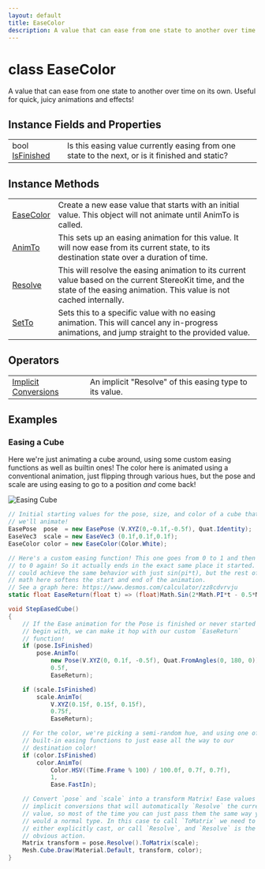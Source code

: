 ```yaml
---
layout: default
title: EaseColor
description: A value that can ease from one state to another over time on its own. Useful for quick, juicy animations and effects!
---
```

# class EaseColor

A value that can ease from one state to another over time on its
own. Useful for quick, juicy animations and effects!

## Instance Fields and Properties

|  |  |
|--|--|
|bool [IsFinished]({{site.url}}/Pages/StereoKit.Framework/EaseColor/IsFinished.html)|Is this easing value currently easing from one state to the next, or is it finished and static?|

## Instance Methods

|  |  |
|--|--|
|[EaseColor]({{site.url}}/Pages/StereoKit.Framework/EaseColor/EaseColor.html)|Create a new ease value that starts with an initial value. This object will not animate until AnimTo is called.|
|[AnimTo]({{site.url}}/Pages/StereoKit.Framework/EaseColor/AnimTo.html)|This sets up an easing animation for this value. It will now ease from its current state, to its destination state over a duration of time.|
|[Resolve]({{site.url}}/Pages/StereoKit.Framework/EaseColor/Resolve.html)|This will resolve the easing animation to its current value based on the current StereoKit time, and the state of the easing animation. This value is not cached internally.|
|[SetTo]({{site.url}}/Pages/StereoKit.Framework/EaseColor/SetTo.html)|Sets this to a specific value with no easing animation. This will cancel any in-progress animations, and jump straight to the provided value.|

## Operators

|  |  |
|--|--|
|[Implicit Conversions]({{site.url}}/Pages/StereoKit.Framework/EaseColor/op_Implicit.html)|An implicit "Resolve" of this easing type to its value.|

## Examples

### Easing a Cube
Here we're just animating a cube around, using some custom easing
functions as well as builtin ones! The color here is animated using a
conventional animation, just flipping through various hues, but the pose
and scale are using easing to go to a position _and_ come back!

![Easing Cube]({{site.screen_url}}/EasingCube.jpg)
```csharp
// Initial starting values for the pose, size, and color of a cube that
// we'll animate!
EasePose  pose  = new EasePose (V.XYZ(0,-0.1f,-0.5f), Quat.Identity);
EaseVec3  scale = new EaseVec3 (0.1f,0.1f,0.1f);
EaseColor color = new EaseColor(Color.White);

// Here's a custom easing function! This one goes from 0 to 1 and then back
// to 0 again! So it actually ends in the exact same place it started. We
// could achieve the same behavior with just sin(pi*t), but the rest of the
// math here softens the start and end of the animation.
// See a graph here: https://www.desmos.com/calculator/zz8cdvrvju
static float EaseReturn(float t) => (float)Math.Sin(2*Math.PI*t - 0.5*Math.PI) * 0.5f + 0.5f;

void StepEasedCube()
{
	// If the Ease animation for the Pose is finished or never started to
	// begin with, we can make it hop with our custom `EaseReturn`
	// function!
	if (pose.IsFinished)
		pose.AnimTo(
			new Pose(V.XYZ(0, 0.1f, -0.5f), Quat.FromAngles(0, 180, 0)),
			0.5f,
			EaseReturn);

	if (scale.IsFinished)
		scale.AnimTo(
			V.XYZ(0.15f, 0.15f, 0.15f),
			0.75f,
			EaseReturn);

	// For the color, we're picking a semi-random hue, and using one of the
	// built-in easing functions to just ease all the way to our
	// destination color!
	if (color.IsFinished)
		color.AnimTo(
			Color.HSV((Time.Frame % 100) / 100.0f, 0.7f, 0.7f),
			1,
			Ease.FastIn);

	// Convert `pose` and `scale` into a transform Matrix! Ease values have
	// implicit conversions that will automatically `Resolve` the current
	// value, so most of the time you can just pass them the same way you
	// would a normal type. In this case to call `ToMatrix` we need to
	// either explicitly cast, or call `Resolve`, and `Resolve` is the most
	// obvious action.
	Matrix transform = pose.Resolve().ToMatrix(scale);
	Mesh.Cube.Draw(Material.Default, transform, color);
}
```

